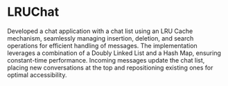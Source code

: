 # LRUChat
Developed a chat application with a chat list using an LRU Cache mechanism, seamlessly managing insertion, deletion, and search operations for efficient handling of messages. The implementation leverages a combination of a Doubly Linked List and a Hash Map, ensuring constant-time performance. Incoming messages update the chat list, placing new conversations at the top and repositioning existing ones for optimal accessibility.
